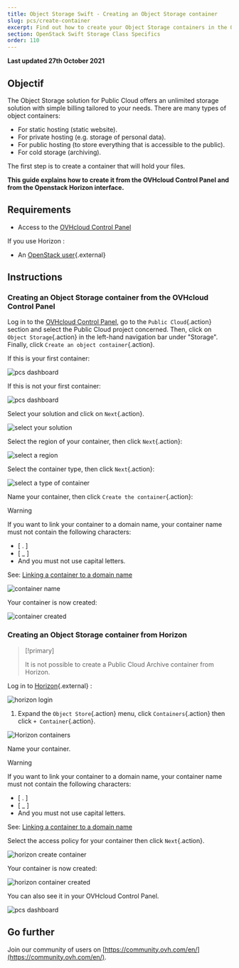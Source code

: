 ```yaml
---
title: Object Storage Swift - Creating an Object Storage container
slug: pcs/create-container
excerpt: Find out how to create your Object Storage containers in the OVHcloud Control Panel
section: OpenStack Swift Storage Class Specifics
order: 110
---
```


**Last updated 27th October 2021**

## Objectif

The Object Storage solution for Public Cloud offers an unlimited storage solution with simple billing tailored to your needs. There are many types of object containers:

- For static hosting (static website).
- For private hosting (e.g. storage of personal data).
- For public hosting (to store everything that is accessible to the public).
- For cold storage (archiving).

The first step is to create a container that will hold your files.

**This guide explains how to create it from the OVHcloud Control Panel and from the Openstack Horizon interface.**

## Requirements

- Access to the [OVHcloud Control Panel](https://www.ovh.com/auth/?action=gotomanager&from=https://www.ovh.ie/&ovhSubsidiary=ie)

If you use Horizon :

- An [OpenStack user](https://docs.ovh.com/ie/en/public-cloud/creation-and-deletion-of-openstack-user/){.external}

## Instructions

### Creating an Object Storage container from the OVHcloud Control Panel

Log in to the [OVHcloud Control Panel](https://www.ovh.com/auth/?action=gotomanager&from=https://www.ovh.ie/&ovhSubsidiary=ie), go to the `Public Cloud`{.action} section and select the Public Cloud project concerned. Then, click on `Object Storage`{.action} in the left-hand navigation bar under "Storage".
Finally, click `Create an object container`{.action}.

If this is your first container:

![pcs dashboard](images/create-container-20211005102334181.png)

If this is not your first container:

![pcs dashboard](images/create-container-20211005115040834.png)

Select your solution and click on `Next`{.action}.

![select your solution](images/create-container-20211005110710249.png)

Select the region of your container, then click `Next`{.action}:

![select a region](images/create-container-20211005110859551.png)

Select the container type, then click `Next`{.action}:

![select a type of container](images/create-container-20211005111542718.png)

Name your container, then click `Create the container`{.action}:

> [!warning]
>
> If you want to link your container to a domain name, your container name must not contain the following characters:
>
> - [ . ]  
> - [ _ ]  
> - And you must not use capital letters.  
>  
> See: [Linking a container to a domain name](https://docs.ovh.com/ie/en/storage/object-storage/pcs/link-domain/)
>

![container name](images/create-container-20211005111805966.png)

Your container is now created:

![container created](images/create-container-20211005112013807.png)

### Creating an Object Storage container from Horizon

> [!primary]
>
> It is not possible to create a Public Cloud Archive container from Horizon.
>

Log in to [Horizon](https://horizon.cloud.ovh.net){.external} :

![horizon login](images/create-container-20211005155245752.png)

1. Expand the `Object Store`{.action} menu, click `Containers`{.action} then click `+ Container`{.action}.

![Horizon containers](images/create-container-20211005155704887.png)

Name your container.

> [!warning]
>
> If you want to link your container to a domain name, your container name must not contain the following characters:
>
> - [ . ]  
> - [ _ ]  
> - And you must not use capital letters.  
>  
> See: [Linking a container to a domain name](https://docs.ovh.com/ie/en/storage/object-storage/pcs/link-domain/)
>

Select the access policy for your container then click `Next`{.action}.

![horizon create container](images/create-container-20211005155824902.png)

Your container is now created:

![horizon container created](images/create-container-20211005155936971.png)

You can also see it in your OVHcloud Control Panel.

![pcs dashboard](images/create-container-20211005160503200.png)

## Go further

Join our community of users on [https://community.ovh.com/en/](https://community.ovh.com/en/).
